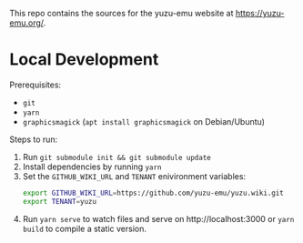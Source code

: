 This repo contains the sources for the yuzu-emu website at https://yuzu-emu.org/.

# Local Development

Prerequisites:

* `git`
* `yarn`
* `graphicsmagick` (`apt install graphicsmagick` on Debian/Ubuntu)

Steps to run:

1. Run `git submodule init && git submodule update`
2. Install dependencies by running `yarn`
3. Set the `GITHUB_WIKI_URL` and `TENANT` enivironment variables:
    ```bash
    export GITHUB_WIKI_URL=https://github.com/yuzu-emu/yuzu.wiki.git
    export TENANT=yuzu
    ```
3. Run `yarn serve` to watch files and serve on http://localhost:3000 or `yarn build` to compile a static version.

